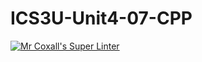# ICS3U-Unit4-07-CPP

[![Mr Coxall's Super Linter](https://github.com/Feyi-Akomolafe/ICS3U-Unit4-07-CPP/workflows/Mr%20Coxall's%20Super%20Linter/badge.svg)](https://github.com/Feyi-Akomolafe/Feyi-Akomolafe/ICS3U-Unit4-07-CPP/actions/)

